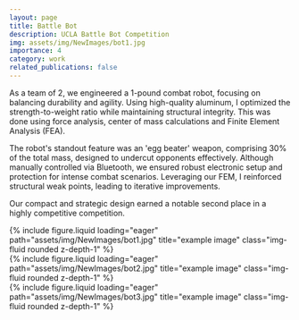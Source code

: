 ```yaml
---
layout: page
title: Battle Bot
description: UCLA Battle Bot Competition
img: assets/img/NewImages/bot1.jpg
importance: 4
category: work
related_publications: false
---
```


As a team of 2, we engineered a 1-pound combat robot, focusing on balancing durability and agility. Using high-quality aluminum, I optimized the strength-to-weight ratio while maintaining structural integrity. This was done using force analysis, center of mass calculations and Finite Element Analysis (FEA). 

The robot's standout feature was an 'egg beater' weapon, comprising 30% of the total mass, designed to undercut opponents effectively. Although manually controlled via Bluetooth, we ensured robust electronic setup and protection for intense combat scenarios. Leveraging our FEM, I reinforced structural weak points, leading to iterative improvements. 

Our compact and strategic design earned a notable second place in a highly competitive competition.

<div class="row">
    <div class="col-sm mt-3 mt-md-0">
        {% include figure.liquid loading="eager" path="assets/img/NewImages/bot1.jpg" title="example image" class="img-fluid rounded z-depth-1" %}
    </div>
    <div class="col-sm mt-3 mt-md-0">
        {% include figure.liquid loading="eager" path="assets/img/NewImages/bot2.jpg" title="example image" class="img-fluid rounded z-depth-1" %}
    </div>
    <div class="col-sm mt-3 mt-md-0">
        {% include figure.liquid loading="eager" path="assets/img/NewImages/bot3.jpg" title="example image" class="img-fluid rounded z-depth-1" %}
    </div>
</div>
